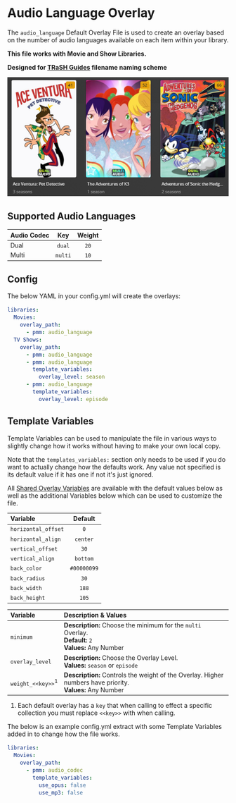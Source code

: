 # Audio Language Overlay

The `audio_language` Default Overlay File is used to create an overlay based on the number of audio languages available on each item within your library.

**This file works with Movie and Show Libraries.**

**Designed for [TRaSH Guides](https://trash-guides.info/) filename naming scheme**

![](images/audio_language.png)

## Supported Audio Languages

| Audio Codec |   Key   | Weight |
|:------------|:-------:|:------:|
| Dual        | `dual`  |  `20`  |
| Multi       | `multi` |  `10`  |

## Config

The below YAML in your config.yml will create the overlays:

```yaml
libraries:
  Movies:
    overlay_path:
      - pmm: audio_language
  TV Shows:
    overlay_path:
      - pmm: audio_language
      - pmm: audio_language
        template_variables:
          overlay_level: season
      - pmm: audio_language
        template_variables:
          overlay_level: episode
```

## Template Variables

Template Variables can be used to manipulate the file in various ways to slightly change how it works without having to make your own local copy.

Note that the `templates_variables:` section only needs to be used if you do want to actually change how the defaults work. Any value not specified is its default value if it has one if not it's just ignored.

All [Shared Overlay Variables](variables) are available with the default values below as well as the additional Variables below which can be used to customize the file.

| Variable            |   Default   |
|:--------------------|:-----------:|
| `horizontal_offset` |     `0`     |
| `horizontal_align`  |  `center`   |
| `vertical_offset`   |    `30`     |
| `vertical_align`    |  `bottom`   |
| `back_color`        | `#00000099` |
| `back_radius`       |    `30`     |
| `back_width`        |    `188`    |
| `back_height`       |    `105`    |

| Variable         | Description & Values                                                                                         |
|:-----------------|:-------------------------------------------------------------------------------------------------------------|
| `minimum`        | **Description:** Choose the minimum for the `multi` Overlay.<br>**Default:** `2` <br>**Values:** Any Number  |
| `overlay_level`  | **Description:** Choose the Overlay Level.<br>**Values:** `season` or `episode`                              |
| `weight_<<key>>`<sup>1</sup> | **Description:** Controls the weight of the Overlay. Higher numbers have priority.<br>**Values:** Any Number |

1. Each default overlay has a `key` that when calling to effect a specific collection you must replace `<<key>>` with when calling.

The below is an example config.yml extract with some Template Variables added in to change how the file works.

```yaml
libraries:
  Movies:
    overlay_path:
      - pmm: audio_codec
        template_variables:
          use_opus: false
          use_mp3: false
```
